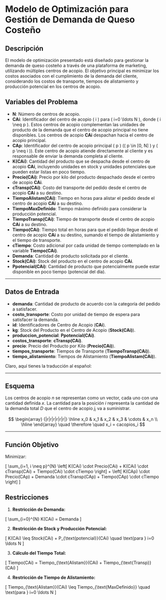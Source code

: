 # Modelo de Optimización para Gestión de Demanda de Queso Costeño

## Descripción

El modelo de optimización presentado está diseñado para gestionar la demanda de queso costeño a través de una plataforma de marketing, utilizando múltiples centros de acopio. El objetivo principal es minimizar los costos asociados con el cumplimiento de la demanda del cliente, considerando los costos de transporte, tiempos de alistamiento y producción potencial en los centros de acopio.

## Variables del Problema

- **N**: Número de centros de acopio.
- **CAi**: Identificador del centro de acopio \( i \) para \( i=0 \ldots N \), donde \( i \neq p \). Estos centros de acopio complementan las unidades de producto de la demanda que el centro de acopio principal no tiene disponibles. Los centros de acopio **CAi** despachan hacia el centro de acopio principal.
- **CAp**: Identificador del centro de acopio principal \( p \) (\( p \in [0, N] \) y \( p \neq i \)). Este centro de acopio atiende directamente al cliente y es responsable de enviar la demanda completa al cliente.
- **K(CAi)**: Cantidad del producto que se despacha desde el centro de acopio **CAi**, incluyendo unidades en stock y unidades potenciales que pueden estar listas en poco tiempo.
- **Precio(CAi)**: Precio por kilo del producto despachado desde el centro de acopio **CAi**.
- **cTransp(CAi)**: Costo del transporte del pedido desde el centro de acopio **CAi** a su destino.
- **TiempoAlistam(CAi)**: Tiempo en horas para alistar el pedido desde el centro de acopio **CAi** a su destino.
- **TiempoMaxDefinido**: Tiempo máximo definido para considerar la producción potencial.
- **TiempoTransp(CAi)**: Tiempo de transporte desde el centro de acopio **CAi** a su destino.
- **Tiempo(CAi)**: Tiempo total en horas para que el pedido llegue desde el centro de acopio **CAi** a su destino, sumando el tiempo de alistamiento y el tiempo de transporte.
- **cTiempo**: Costo adicional por cada unidad de tiempo contemplado en la variable **Tiempo(CAi)**.
- **Demanda**: Cantidad de producto solicitada por el cliente.
- **Stock(CAi)**: Stock del producto en el centro de acopio **CAi**.
- **Ppotencial(CAi)**: Cantidad de producto que potencialmente puede estar disponible en poco tiempo (potencial del día).
  
---

## Datos de Entrada

- **demanda**: Cantidad de producto de acuerdo con la categoría del pedido a satisfacer.
- **costo_transporte**: Costo por unidad de tiempo de espera para satisfacer la demanda.
- **id**: Identificadores de Centro de Acopio (**CAi**).
- **kg**: Stock del Producto en el Centro de Acopio (**Stock(CAi)**).
- **produccion_potencial**: **Ppotencial(CAi)**.
- **costos_transporte**: **cTransp(CAi)**.
- **precio**: Precio del Producto por Kilo (**Precio(CAi)**).
- **tiempos_transporte**: Tiempos de Transporte (**TiempoTransp(CAi)**).
- **tiempo_alistamiento**: Tiempos de Alistamiento (**TiempoAlistam(CAi)**).

Claro, aquí tienes la traducción al español:

---

## Esquema

Los centros de acopio $` n `$ se representan como un vector, cada uno con una cantidad definida $` x `$.
La cantidad para la posición $` i `$ representa la cantidad de la demanda total $` D `$ que el centro de acopio $` j_i `$ va a suministrar.

$$
\begin{array} {|r|r|r|r|r|r|}
    \hline x_0 & x_1 & x_2 & x_3 & \cdots & x_n \\
    \hline
\end{array}
\quad \therefore \quad x_i = cacopios_i
$$

---

## Función Objetivo

Minimizar:

\[
\sum_{i=1, i \neq p}^{N} \left[ K(CAi) \cdot Precio(CAi) + K(CAi) \cdot cTransp(CAi) + Tiempo(CAi) \cdot cTiempo \right] + \left[ K(CAp) \cdot Precio(CAp) + Demanda \cdot cTransp(CAp) + Tiempo(CAp) \cdot cTiempo \right]
\]

## Restricciones

1. **Restricción de Demanda:**

\[
\sum_{i=0}^{N} K(CAi) = Demanda
\]

2. **Restricción de Stock y Producción Potencial:**

\[
K(CAi) \leq Stock(CAi) + P_{\text{potencial}}(CAi) \quad \text{para } i=0 \ldots N
\]

3. **Cálculo del Tiempo Total:**

\[
Tiempo(CAi) = Tiempo_{\text{Alistam}}(CAi) + Tiempo_{\text{Transp}}(CAi)
\]

4. **Restricción de Tiempo de Alistamiento:**

\[
Tiempo_{\text{Alistam}}(CAi) \leq Tiempo_{\text{MaxDefinido}} \quad \text{para } i=0 \ldots N
\]


